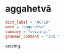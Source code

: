 # aggahetvā

``` toml
dict_label = "NCPED"
word = "aggahetvā"
summary = "seizing."
grammar_comment = "ind."
```

seizing.

